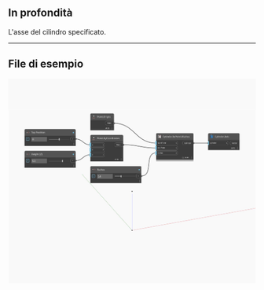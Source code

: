 ## In profondità
L'asse del cilindro specificato.
___
## File di esempio

![Axis](./Autodesk.DesignScript.Geometry.Cylinder.Axis_img.jpg)

